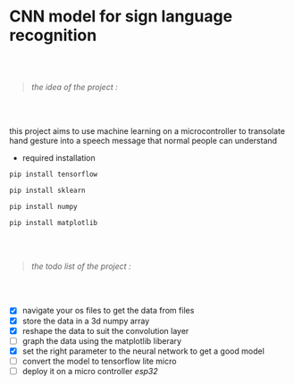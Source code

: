 # CNN model for sign language recognition
<br></br>

>  *the idea of the project :*

<br></br>
<p> this project aims to use machine learning on a microcontroller to transolate hand gesture into a speech message that normal people can understand</p>

* required installation

``` bash
pip install tensorflow

pip install sklearn

pip install numpy

pip install matplotlib
```
<br></br>
>  *the todo list of the project :*

<br></br>

* [x]  navigate your os files to get the data from files
* [x] store the data in a 3d numpy array 
* [x] reshape the data to suit the convolution layer
* [ ] graph the data using the matplotlib liberary
* [x] set the right parameter to the neural network to get a good model
* [ ] convert the model to tensorflow lite micro 
* [ ] deploy it on a micro controller *esp32*
